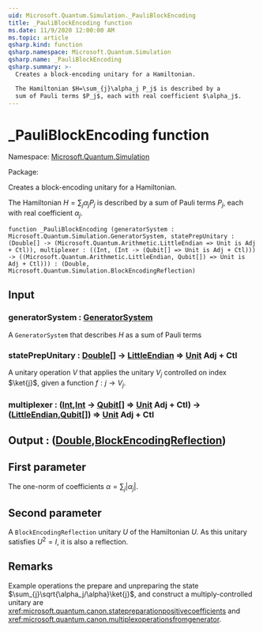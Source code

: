 ```yaml
---
uid: Microsoft.Quantum.Simulation._PauliBlockEncoding
title: _PauliBlockEncoding function
ms.date: 11/9/2020 12:00:00 AM
ms.topic: article
qsharp.kind: function
qsharp.namespace: Microsoft.Quantum.Simulation
qsharp.name: _PauliBlockEncoding
qsharp.summary: >-
  Creates a block-encoding unitary for a Hamiltonian.

  The Hamiltonian $H=\sum_{j}\alpha_j P_j$ is described by a
  sum of Pauli terms $P_j$, each with real coefficient $\alpha_j$.
---
```


# _PauliBlockEncoding function

Namespace: [Microsoft.Quantum.Simulation](xref:Microsoft.Quantum.Simulation)

Package: [](https://nuget.org/packages/)


Creates a block-encoding unitary for a Hamiltonian.The Hamiltonian $H=\sum_{j}\alpha_j P_j$ is described by asum of Pauli terms $P_j$, each with real coefficient $\alpha_j$.

```qsharp
function _PauliBlockEncoding (generatorSystem : Microsoft.Quantum.Simulation.GeneratorSystem, statePrepUnitary : (Double[] -> (Microsoft.Quantum.Arithmetic.LittleEndian => Unit is Adj + Ctl)), multiplexer : ((Int, (Int -> (Qubit[] => Unit is Adj + Ctl))) -> ((Microsoft.Quantum.Arithmetic.LittleEndian, Qubit[]) => Unit is Adj + Ctl))) : (Double, Microsoft.Quantum.Simulation.BlockEncodingReflection)
```


## Input

### generatorSystem : [GeneratorSystem](xref:Microsoft.Quantum.Simulation.GeneratorSystem)

A `GeneratorSystem` that describes $H$ as a sum of Pauli terms


### statePrepUnitary : [Double](xref:microsoft.quantum.lang-ref.double)[] -> [LittleEndian](xref:Microsoft.Quantum.Arithmetic.LittleEndian) => [Unit](xref:microsoft.quantum.lang-ref.unit) Adj + Ctl

A unitary operation $V$ that applies the unitary $V_j$ controlled on index $\ket{j}$,given a function $f: j\rightarrow V_j$.


### multiplexer : ([Int](xref:microsoft.quantum.lang-ref.int),[Int](xref:microsoft.quantum.lang-ref.int) -> [Qubit](xref:microsoft.quantum.lang-ref.qubit)[] => [Unit](xref:microsoft.quantum.lang-ref.unit) Adj + Ctl) -> ([LittleEndian](xref:Microsoft.Quantum.Arithmetic.LittleEndian),[Qubit](xref:microsoft.quantum.lang-ref.qubit)[]) => [Unit](xref:microsoft.quantum.lang-ref.unit) Adj + Ctl





## Output : ([Double](xref:microsoft.quantum.lang-ref.double),[BlockEncodingReflection](xref:Microsoft.Quantum.Simulation.BlockEncodingReflection))

## First parameterThe one-norm of coefficients $\alpha=\sum_{j}|\alpha_j|$.## Second parameterA `BlockEncodingReflection` unitary $U$ of the Hamiltonian $U$. As this unitarysatisfies $U^2 = I$, it is also a reflection.

## Remarks

Example operations the prepare and unpreparing the state $\sum_{j}\sqrt{\alpha_j/\alpha}\ket{j}$,and construct a multiply-controlled unitary are<xref:microsoft.quantum.canon.statepreparationpositivecoefficients> and<xref:microsoft.quantum.canon.multiplexoperationsfromgenerator>.